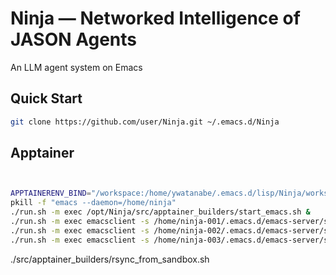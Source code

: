 <!-- ---
!-- title: ./Ninja/README.md
!-- author: ywatanabe
!-- date: 2024-12-19 22:52:17
!-- --- -->


# Ninja — Networked Intelligence of JASON Agents
An LLM agent system on Emacs

## Quick Start
```bash
git clone https://github.com/user/Ninja.git ~/.emacs.d/Ninja
```

## Apptainer

``` bash


APPTAINERENV_BIND="/workspace:/home/ywatanabe/.emacs.d/lisp/Ninja/workspace"
pkill -f "emacs --daemon=/home/ninja"
./run.sh -m exec /opt/Ninja/src/apptainer_builders/start_emacs.sh &
./run.sh -m exec emacsclient -s /home/ninja-001/.emacs.d/emacs-server/server --eval '(message "hello world")'
./run.sh -m exec emacsclient -s /home/ninja-002/.emacs.d/emacs-server/server --eval '(find-file "/workspace/abv.txt")'
./run.sh -m exec emacsclient -s /home/ninja-003/.emacs.d/emacs-server/server --eval '(find-file "/workspace/aaa.txt")'
```


./src/apptainer_builders/rsync_from_sandbox.sh
